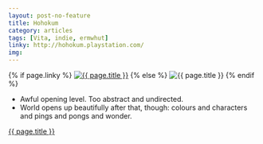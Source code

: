 ```yaml
---
layout: post-no-feature
title: Hohokum
category: articles
tags: [Vita, indie, ermwhut]
linky: http://hohokum.playstation.com/
img:
---
```


{% if page.linky %}
<a href="{{page.linky}}">![{{ page.title }}](/images/{{page.img}})</a>
{% else %}
![{{ page.title }}](/images/{{page.img}})
{% endif %}

* Awful opening level. Too abstract and undirected.
* World opens up beautifully after that, though: colours and characters and pings and pongs and wonder.

[{{ page.title }}]({{page.linky}})